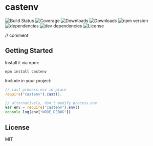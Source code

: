 # castenv

![Build Status](https://img.shields.io/travis//castenv.svg)
![Coverage](https://img.shields.io/coveralls//castenv.svg)
![Downloads](https://img.shields.io/npm/dm/castenv.svg)
![Downloads](https://img.shields.io/npm/dt/castenv.svg)
![npm version](https://img.shields.io/npm/v/castenv.svg)
![dependencies](https://img.shields.io/david//castenv.svg)
![dev dependencies](https://img.shields.io/david/dev//castenv.svg)
![License](https://img.shields.io/npm/l/castenv.svg)

// comment


## Getting Started

Install it via npm:

```shell
npm install castenv
```

Include in your project:

```javascript
// cast process.env in place
require("castenv").cast();

// alternatively, don't modify process.env
var env = require("castenv").env()
console.log(env["NODE_DEBUG"])
```

## License

MIT

